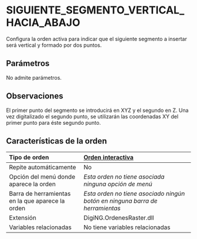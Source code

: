 # SIGUIENTE\_SEGMENTO\_VERTICAL\_HACIA\_ABAJO

Configura la orden activa para indicar que el siguiente segmento a insertar será vertical y formado por dos puntos.

## Parámetros

No admite parámetros.

## Observaciones

El primer punto del segmento se introducirá en XYZ y el segundo en Z. Una vez digitalizado el segundo punto, se utilizarán las coordenadas XY del primer punto para éste segundo punto.

## Características de la orden

| Tipo de orden | [Orden interactiva]() |
| :--- | :--- |
| Repite automáticamente | No |
| Opción del menú donde aparece la orden | _Esta orden no tiene asociada ninguna opción de menú_ |
| Barra de herramientas en la que aparece la orden | _Esta orden no tiene asociado ningún botón en ninguna barra de herramientas_ |
| Extensión | DigiNG.OrdenesRaster.dll |
| Variables relacionadas | No tiene variables relacionadas |

